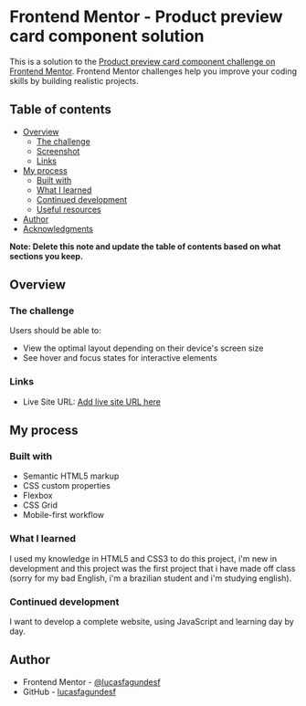 # Frontend Mentor - Product preview card component solution

This is a solution to the [Product preview card component challenge on Frontend Mentor](https://www.frontendmentor.io/challenges/product-preview-card-component-GO7UmttRfa). Frontend Mentor challenges help you improve your coding skills by building realistic projects. 

## Table of contents

- [Overview](#overview)
  - [The challenge](#the-challenge)
  - [Screenshot](#screenshot)
  - [Links](#links)
- [My process](#my-process)
  - [Built with](#built-with)
  - [What I learned](#what-i-learned)
  - [Continued development](#continued-development)
  - [Useful resources](#useful-resources)
- [Author](#author)
- [Acknowledgments](#acknowledgments)

**Note: Delete this note and update the table of contents based on what sections you keep.**

## Overview

### The challenge

Users should be able to:

- View the optimal layout depending on their device's screen size
- See hover and focus states for interactive elements

### Links

- Live Site URL: [Add live site URL here](https://your-live-site-url.com)

## My process

### Built with

- Semantic HTML5 markup
- CSS custom properties
- Flexbox
- CSS Grid
- Mobile-first workflow

### What I learned

I used my knowledge in HTML5 and CSS3 to do this project, i'm new in development and this project was the first project that i have made off class (sorry for my bad English, i'm a brazilian student and i'm studying english). 

### Continued development

I want to develop a complete website, using JavaScript and learning day by day.

## Author
- Frontend Mentor - [@lucasfagundesf](https://www.frontendmentor.io/profile/lucasfagundesf)
- GitHub - [lucasfagundesf](https://github.com/lucasfagundesf)


